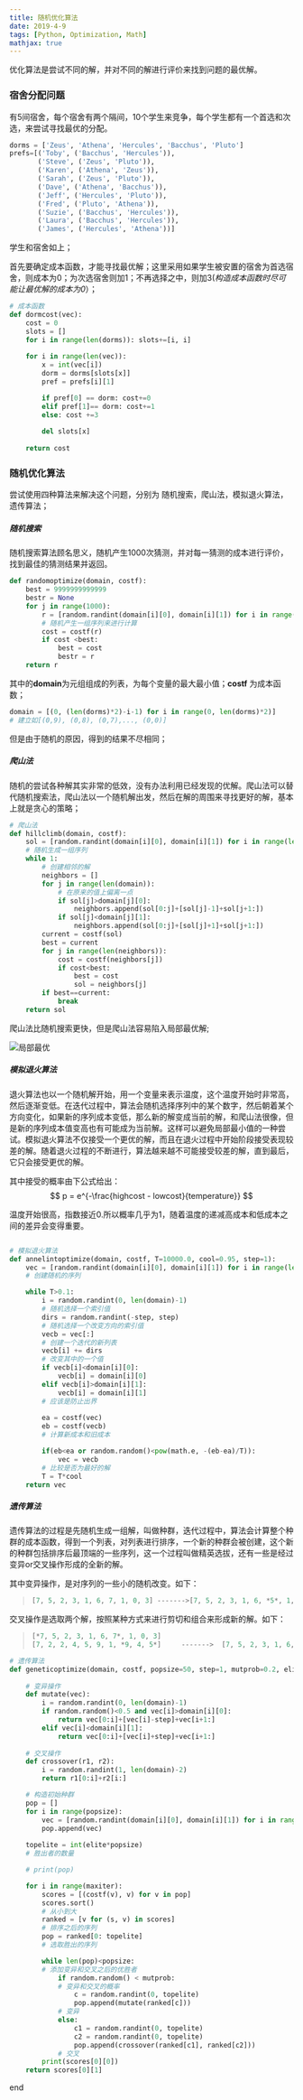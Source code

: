```yaml
---
title: 随机优化算法
date: 2019-4-9
tags: [Python, Optimization, Math]
mathjax: true
---
```


优化算法是尝试不同的解，并对不同的解进行评价来找到问题的最优解。

### 宿舍分配问题

有5间宿舍，每个宿舍有两个隔间，10个学生来竞争，每个学生都有一个首选和次选，来尝试寻找最优的分配。

```python
dorms = ['Zeus', 'Athena', 'Hercules', 'Bacchus', 'Pluto']
prefs=[('Toby', ('Bacchus', 'Hercules')),
       ('Steve', ('Zeus', 'Pluto')),
       ('Karen', ('Athena', 'Zeus')),
       ('Sarah', ('Zeus', 'Pluto')),
       ('Dave', ('Athena', 'Bacchus')), 
       ('Jeff', ('Hercules', 'Pluto')), 
       ('Fred', ('Pluto', 'Athena')), 
       ('Suzie', ('Bacchus', 'Hercules')), 
       ('Laura', ('Bacchus', 'Hercules')), 
       ('James', ('Hercules', 'Athena'))]
```

学生和宿舍如上；

<!-- more -->

首先要确定成本函数，才能寻找最优解；这里采用如果学生被安置的宿舍为首选宿舍，则成本为0；为次选宿舍则加1；不再选择之中，则加3(*构造成本函数时尽可能让最优解的成本为0*）；

```python
# 成本函数
def dormcost(vec):
    cost = 0
    slots = []
    for i in range(len(dorms)): slots+=[i, i]
    
    for i in range(len(vec)):
        x = int(vec[i])
        dorm = dorms[slots[x]]
        pref = prefs[i][1]

        if pref[0] == dorm: cost+=0
        elif pref[1]== dorm: cost+=1
        else: cost +=3
        
        del slots[x]
    
    return cost
```

### 随机优化算法

尝试使用四种算法来解决这个问题，分别为 随机搜索，爬山法，模拟退火算法，遗传算法；

##### 随机搜索

随机搜索算法顾名思义，随机产生1000次猜测，并对每一猜测的成本进行评价，找到最佳的猜测结果并返回。

```python
def randomoptimize(domain, costf):
    best = 9999999999999
    bestr = None
    for j in range(1000):
        r = [random.randint(domain[i][0], domain[i][1]) for i in range(len(domain))]
        # 随机产生一组序列来进行计算
        cost = costf(r)
        if cost <best:
            best = cost
            bestr = r
    return r
```

其中的**domain**为元组组成的列表，为每个变量的最大最小值；**costf** 为成本函数；

```python
domain = [(0, (len(dorms)*2)-i-1) for i in range(0, len(dorms)*2)]
# 建立如[(0,9), (0,8), (0,7),..., (0,0)]
```

但是由于随机的原因，得到的结果不尽相同；

##### 爬山法

随机的尝试各种解其实非常的低效，没有办法利用已经发现的优解。爬山法可以替代随机搜索法，爬山法以一个随机解出发，然后在解的周围来寻找更好的解，基本上就是贪心的策略；

```python
# 爬山法
def hillclimb(domain, costf):
    sol = [random.randint(domain[i][0], domain[i][1]) for i in range(len(domain))]
    # 随机生成一组序列
    while 1:
        # 创建相邻的解
        neighbors = []
        for j in range(len(domain)):
            # 在原来的值上偏离一点
            if sol[j]>domain[j][0]:
                neighbors.append(sol[0:j]+[sol[j]-1]+sol[j+1:])
            if sol[j]<domain[j][1]:
                neighbors.append(sol[0:j]+[sol[j]+1]+sol[j+1:]) 
        current = costf(sol)
        best = current
        for j in range(len(neighbors)):
            cost = costf(neighbors[j])
            if cost<best:
                best = cost
                sol = neighbors[j]
        if best==current:
            break
    return sol
```

爬山法比随机搜索更快，但是爬山法容易陷入局部最优解;

![局部最优](https://image-1252432001.cos.ap-chengdu.myqcloud.com/blog/optimization/timg.jpg)

##### 模拟退火算法

退火算法也以一个随机解开始，用一个变量来表示温度，这个温度开始时非常高，然后逐渐变低。在迭代过程中，算法会随机选择序列中的某个数字，然后朝着某个方向变化，如果新的序列成本变低，那么新的解变成当前的解，和爬山法很像，但是新的序列成本值变高也有可能成为当前解。这样可以避免局部最小值的一种尝试。模拟退火算法不仅接受一个更优的解，而且在退火过程中开始阶段接受表现较差的解。随着退火过程的不断进行，算法越来越不可能接受较差的解，直到最后，它只会接受更优的解。

其中接受的概率由下公式给出：
$$
p = e^{-\frac{highcost - lowcost}{temperature}}
$$

温度开始很高，指数接近0.所以概率几乎为1，随着温度的递减高成本和低成本之间的差异会变得重要。

```python

# 模拟退火算法
def annelintoptimize(domain, costf, T=10000.0, cool=0.95, step=1):
    vec = [random.randint(domain[i][0], domain[i][1]) for i in range(len(domain))]
    # 创建随机的序列

    while T>0.1:
        i = random.randint(0, len(domain)-1)
        # 随机选择一个索引值
        dirs = random.randint(-step, step)
        # 随机选择一个改变方向的索引值 
        vecb = vec[:]
        # 创建一个迭代的新列表
        vecb[i] += dirs
        # 改变其中的一个值
        if vecb[i]<domain[i][0]:                
            vecb[i] = domain[i][0]
        elif vecb[i]>domain[i][1]:
            vecb[i] = domain[i][1]
        # 应该是防止出界
        
        ea = costf(vec)
        eb = costf(vecb)
        # 计算新成本和旧成本

        if(eb<ea or random.random()<pow(math.e, -(eb-ea)/T)):
            vec = vecb
        # 比较是否为最好的解
        T = T*cool
    return vec
```

##### 遗传算法

遗传算法的过程是先随机生成一组解，叫做种群，迭代过程中，算法会计算整个种群的成本函数，得到一个列表，对列表进行排序，一个新的种群会被创建，这个新的种群包括排序后最顶端的一些序列，这一个过程叫做精英选拔，还有一些是经过变异or交叉操作形成的全新的解。

其中变异操作，是对序列的一些小的随机改变。如下：

> ```python
> [7, 5, 2, 3, 1, 6, 7, 1, 0, 3] ------->[7, 5, 2, 3, 1, 6, *5*, 1, 0, 3]
> ```

交叉操作是选取两个解，按照某种方式来进行剪切和组合来形成新的解。如下：

> ```python
> [*7, 5, 2, 3, 1, 6, 7*, 1, 0, 3]
> [7, 2, 2, 4, 5, 9, 1, *9, 4, 5*]     ------->  [7, 5, 2, 3, 1, 6, 7, 9, 4, 5]
> ```

```python
# 遗传算法
def geneticoptimize(domain, costf, popsize=50, step=1, mutprob=0.2, elite=0.2, maxiter=100):
    
    # 变异操作
    def mutate(vec):
        i = random.randint(0, len(domain)-1)
        if random.random()<0.5 and vec[i]>domain[i][0]:
            return vec[0:i]+[vec[i]-step]+vec[i+1:]
        elif vec[i]<domain[i][1]:
            return vec[0:i]+[vec[i]+step]+vec[i+1:]
    
    # 交叉操作
    def crossover(r1, r2):
        i = random.randint(1, len(domain)-2)
        return r1[0:i]+r2[i:]

    # 构造初始种群 
    pop = []
    for i in range(popsize):
        vec = [random.randint(domain[i][0], domain[i][1]) for i in range(len(domain))]
        pop.append(vec)
    
    topelite = int(elite*popsize)
    # 胜出者的数量

    # print(pop)

    for i in range(maxiter):
        scores = [(costf(v), v) for v in pop]
        scores.sort()
        # 从小到大
        ranked = [v for (s, v) in scores]
        # 排序之后的序列
        pop = ranked[0: topelite]
        # 选取胜出的序列

        while len(pop)<popsize:
        # 添加变异和交叉之后的优胜者
            if random.random() < mutprob:
            # 变异和交叉的概率
                c = random.randint(0, topelite)
                pop.append(mutate(ranked[c]))
            # 变异
            else:
                c1 = random.randint(0, topelite)
                c2 = random.randint(0, topelite)
                pop.append(crossover(ranked[c1], ranked[c2]))
            # 交叉
        print(scores[0][0])
    return scores[0][1]
```

end